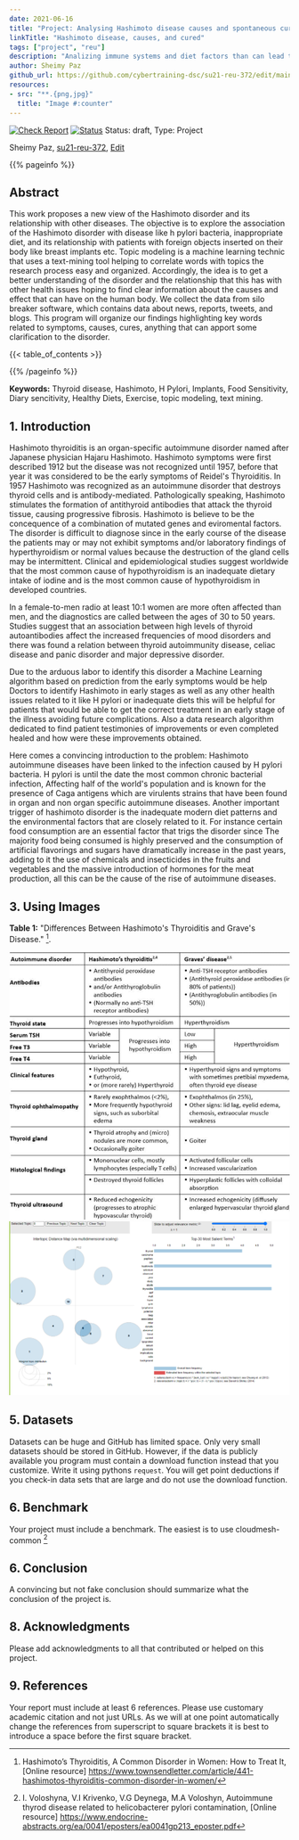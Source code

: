 ```yaml
---
date: 2021-06-16
title: "Project: Analysing Hashimoto disease causes and spontaneous cured cases using Topic Modeling"
linkTitle: "Hashimoto disease, causes, and cured"
tags: ["project", "reu"]
description: "Analizing immune systems and diet factors than can lead to hashimoto disease"
author: Sheimy Paz
github_url: https://github.com/cybertraining-dsc/su21-reu-372/edit/main/project/index.md
resources:
- src: "**.{png,jpg}"
  title: "Image #:counter"
---
```


[![Check Report](https://github.com/cybertraining-dsc/su21-reu-372/workflows/Check%20Report/badge.svg)](https://github.com/cybertraining-dsc/su21-reu-372/actions)
[![Status](https://github.com/cybertraining-dsc/su21-reu-372/workflows/Status/badge.svg)](https://github.com/cybertraining-dsc/su21-reu-372/actions)
Status: draft, Type: Project


Sheimy Paz, [su21-reu-372](https://github.com/cybertraining-dsc/su21-reu-372), [Edit](https://github.com/cybertraining-dsc/su21-reu-372/blob/main/project/index.md)

{{% pageinfo %}}

## Abstract
This work proposes a new view of the Hashimoto disorder and its relationship with other diseases. The objective is to explore the association of the Hashimoto disorder with disease like h pylori bacteria, inappropriate diet, and its relationship with patients with foreign objects inserted on their body like breast implants etc. Topic modeling is a machine learning technic that uses a text-mining tool helping to correlate words with topics the research process easy and organized. Accordingly, the idea is to get a better understanding of the disorder and the relationship that this has with other health issues hoping to find clear information about the causes and effect that can have on the human body. We collect the data from silo breaker software, which contains data about news, reports, tweets, and blogs. This program will organize our findings highlighting key words related to symptoms, causes, cures, anything that can apport some clarification to the disorder.

{{< table_of_contents >}}

{{% /pageinfo %}}

**Keywords:** Thyroid disease, Hashimoto, H Pylori, Implants, Food Sensitivity, Diary sencitivity, Healthy Diets, Exercise, topic modeling, text mining. 

## 1. Introduction

Hashimoto thyroiditis is an organ-specific autoimmune disorder named after Japanese physician Hajaru Hashimoto. Hashimoto symptoms were first described 1912 but the disease was not recognized until 1957, before that year it was considered to be the early symptoms of Reidel's Thyroiditis. In 1957 Hashimoto was recognized as an autoimmune disorder that destroys thyroid cells and is antibody-mediated. Pathologically speaking, Hashimoto stimulates the formation of antithyroid antibodies that attack the thyroid tissue, causing progressive fibrosis. Hashimoto is believe to be the concequence of a combination of mutated genes and eviromental factors. The disorder is difficult to diagnose since in the early course of the disease the patients may or may not exhibit symptoms and/or laboratory findings of hyperthyroidism or normal values because the destruction of the gland cells may be intermittent. Clinical and epidemiological studies suggest worldwide that the most common cause of hypothyroidism is an inadequate dietary intake of iodine and is the most common cause of hypothyroidism in developed countries.

In a female-to-men radio at least 10:1 women are more often affected than men, and the diagnostics are called between the ages of 30 to 50 years. Studies suggest that an association between high levels of thyroid autoantibodies affect the increased frequencies of mood disorders and there was found a relation between thyroid autoimmunity disease, celiac disease and panic disorder and major depressive disorder.

Due to the arduous labor to identify this disorder a Machine Learning algorithm based on prediction from the early symptoms would be help Doctors to identify Hashimoto in early stages as well as any other health issues related to it like H pylori or inadequate diets this will be helpful for patients that would be able to get the correct treatment in an early stage of the illness avoiding future complications. Also a data research algorithm dedicated to find patient testimonies of improvements or even completed healed and how were these improvements obtained. 

Here comes a convincing introduction to the problem:
Hashimoto autoimmune diseases have been linked to the infection caused by H pylori bacteria. H pylori is until the date the most common chronic bacterial infection, Affecting half of the world's population and is known for the presence of Caga antigens which are virulents strains that have been found in organ and non organ specific autoimmune diseases. Another important trigger of hashimoto disorder is the inadequate modern diet patterns and the environmental factors that are closely related to it. For instance certain food consumption are an essential factor that trigs the disorder since The majority food being consumed is highly preserved and the consumption of artificial flavorings and sugars have dramatically increase in the past years, adding to it the use of chemicals and insecticides in the fruits and vegetables and the massive introduction of hormones for the meat production, all this can be the cause of the rise of autoimmune diseases.


## 3. Using Images

**Table 1:** "Differences Between Hashimoto's Thyroiditis and Grave's Disease." [^4].

![Table 1](https://raw.githubusercontent.com/cybertraining-dsc/su21-reu-372/main/project/images/hertoghe-table-2.jpg)
![Figure 1](https://raw.githubusercontent.com/cybertraining-dsc/su21-reu-372/main/project/images/topic%20modeling%20picture.PNG)

## 5. Datasets

Datasets can be huge and GitHub has limited space. Only very small datasets should be stored in GitHub.
However, if the data is publicly available you program must contain a download function instead that you customize.
Write it using pythons `request`. You will get point deductions if you check-in data sets that are large and do not use
the download function.

## 6. Benchmark

Your project must include a benchmark. The easiest is to use cloudmesh-common [^2]
 
## 6. Conclusion

A convincing but not fake conclusion should summarize what the conclusion of the project is.

## 8. Acknowledgments

Please add acknowledgments to all that contributed or helped on this project.

## 9. References

Your report must include at least 6 references. Please use customary academic citation and not just URLs. As we will at 
one point automatically change the references from superscript to square brackets it is best to introduce a space before 
the first square bracket.

[^1]: Helicobacter pylori infection in women with Hashimoto thyroiditis, [Online resource]
      <https://www.ncbi.nlm.nih.gov/pmc/articles/PMC5265752/>

[^2]: I. Voloshyna, V.I Krivenko, V.G Deynega, M.A Voloshyn, Autoimmune thyrod disease related to helicobacterer pylori contamination, [Online resource]
      <https://www.endocrine-abstracts.org/ea/0041/eposters/ea0041gp213_eposter.pdf>

[^3]: How your diet can trigger Hashimoto's, [Online resource]
      <https://www.boostthyroid.com/blog/2019/4/5/how-your-diet-can-trigger-hashimotos>
   
[^4]: Hashimoto’s Thyroiditis, A Common Disorder in Women: How to Treat It, [Online resource]
      <https://www.townsendletter.com/article/441-hashimotos-thyroiditis-common-disorder-in-women/>

